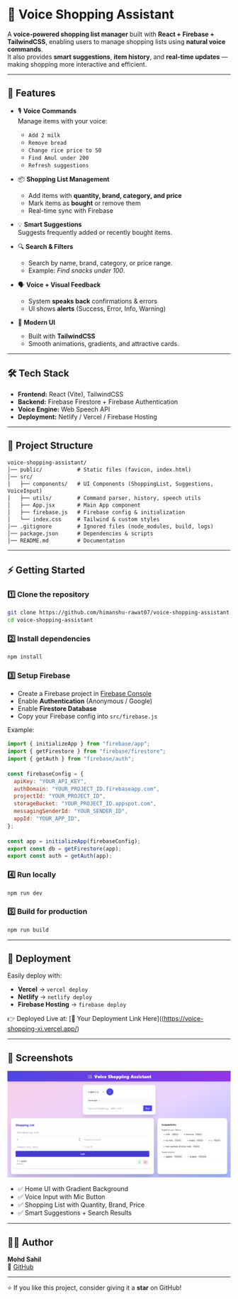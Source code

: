# 🛒 Voice Shopping Assistant

A **voice-powered shopping list manager** built with **React + Firebase + TailwindCSS**, enabling users to manage shopping lists using **natural voice commands**.  
It also provides **smart suggestions**, **item history**, and **real-time updates** — making shopping more interactive and efficient.

---

## 🚀 Features

- 🎙️ **Voice Commands**  
  Manage items with your voice:
  - `Add 2 milk`
  - `Remove bread`
  - `Change rice price to 50`
  - `Find Amul under 200`
  - `Refresh suggestions`

- 📦 **Shopping List Management**  
  - Add items with **quantity, brand, category, and price**  
  - Mark items as **bought** or remove them  
  - Real-time sync with Firebase  

- 💡 **Smart Suggestions**  
  Suggests frequently added or recently bought items.

- 🔍 **Search & Filters**  
  - Search by name, brand, category, or price range.  
  - Example: *Find snacks under 100*.

- 🗣️ **Voice + Visual Feedback**  
  - System **speaks back** confirmations & errors  
  - UI shows **alerts** (Success, Error, Info, Warning)

- 🎨 **Modern UI**  
  - Built with **TailwindCSS**  
  - Smooth animations, gradients, and attractive cards.

---

## 🛠️ Tech Stack

- **Frontend:** React (Vite), TailwindCSS  
- **Backend:** Firebase Firestore + Firebase Authentication  
- **Voice Engine:** Web Speech API  
- **Deployment:** Netlify / Vercel / Firebase Hosting  

---

## 📂 Project Structure

```
voice-shopping-assistant/
│── public/           # Static files (favicon, index.html)
│── src/
│   ├── components/   # UI Components (ShoppingList, Suggestions, VoiceInput)
│   ├── utils/        # Command parser, history, speech utils
│   ├── App.jsx       # Main App component
│   ├── firebase.js   # Firebase config & initialization
│   └── index.css     # Tailwind & custom styles
│── .gitignore        # Ignored files (node_modules, build, logs)
│── package.json      # Dependencies & scripts
│── README.md         # Documentation
```

---

## ⚡ Getting Started

### 1️⃣ Clone the repository
```bash
git clone https://github.com/himanshu-rawat07/voice-shopping-assistant.git
cd voice-shopping-assistant
```

### 2️⃣ Install dependencies
```bash
npm install
```

### 3️⃣ Setup Firebase
- Create a Firebase project in [Firebase Console](https://console.firebase.google.com)  
- Enable **Authentication** (Anonymous / Google)  
- Enable **Firestore Database**  
- Copy your Firebase config into `src/firebase.js`  

Example:
```javascript
import { initializeApp } from "firebase/app";
import { getFirestore } from "firebase/firestore";
import { getAuth } from "firebase/auth";

const firebaseConfig = {
  apiKey: "YOUR_API_KEY",
  authDomain: "YOUR_PROJECT_ID.firebaseapp.com",
  projectId: "YOUR_PROJECT_ID",
  storageBucket: "YOUR_PROJECT_ID.appspot.com",
  messagingSenderId: "YOUR_SENDER_ID",
  appId: "YOUR_APP_ID",
};

const app = initializeApp(firebaseConfig);
export const db = getFirestore(app);
export const auth = getAuth(app);
```

### 4️⃣ Run locally
```bash
npm run dev
```

### 5️⃣ Build for production
```bash
npm run build
```

---

## 📢 Deployment

Easily deploy with:
- **Vercel** → `vercel deploy`  
- **Netlify** → `netlify deploy`  
- **Firebase Hosting** → `firebase deploy`  

👉 Deployed Live at: [🔗 Your Deployment Link Here]((https://voice-shopping-xi.vercel.app/)

---

## 📸 Screenshots 
![App Screenshot](https://raw.githubusercontent.com/himanshu-rawat07/voice-shopping-assistant/main/public/screenshots/app-preview.png)

- ✅ Home UI with Gradient Background  
- ✅ Voice Input with Mic Button  
- ✅ Shopping List with Quantity, Brand, Price  
- ✅ Smart Suggestions + Search Results  

---

## 👨‍💻 Author

**Mohd Sahil**  
🔗 [GitHub](https://github.com/mdsahil4)  

---

⭐ If you like this project, consider giving it a **star** on GitHub!
